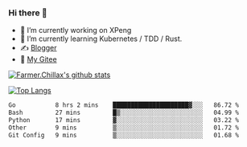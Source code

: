 ### Hi there 👋

- 🔭 I’m currently working on XPeng
- 🌱 I’m currently learning Kubernetes / TDD / Rust.
- ✍️ [Blogger](https://blog.farmer233.top)
- 🤔 [My Gitee](https://gitee.com/Farmer-chong)


[![Farmer.Chillax's github stats](https://github-readme-stats.vercel.app/api?username=FarmerChillax)](https://github.com/anuraghazra/github-readme-stats)

[![Top Langs](https://github-readme-stats.vercel.app/api/top-langs/?username=FarmerChillax&layout=compact&hide=html,css,javascript)](https://github.com/anuraghazra/github-readme-stats)


<a href="https://wakatime.com/@Farmer"> </a>
          <!--START_SECTION:waka-->

```txt
Go           8 hrs 2 mins    █████████████████████▓░░░   86.72 %
Bash         27 mins         █▒░░░░░░░░░░░░░░░░░░░░░░░   04.99 %
Python       17 mins         ▓░░░░░░░░░░░░░░░░░░░░░░░░   03.22 %
Other        9 mins          ▒░░░░░░░░░░░░░░░░░░░░░░░░   01.72 %
Git Config   9 mins          ▒░░░░░░░░░░░░░░░░░░░░░░░░   01.68 %
```

<!--END_SECTION:waka-->



<!--
**Farmer-chong/Farmer-chong** is a ✨ _special_ ✨ repository because its `README.md` (this file) appears on your GitHub profile.

Here are some ideas to get you started:

- 🔭 I’m currently working on ...
- 🌱 I’m currently learning ...
- 👯 I’m looking to collaborate on ...
- 🤔 I’m looking for help with ...
- 💬 Ask me about ...
- 📫 How to reach me: ...
- 😄 Pronouns: ...
- ⚡ Fun fact: ...
-->
